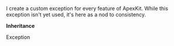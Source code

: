 I create a custom exception for every feature of ApexKit. While
this exception isn&#x27;t yet used, it&#x27;s here as a nod to consistency.

**Inheritance**

Exception
